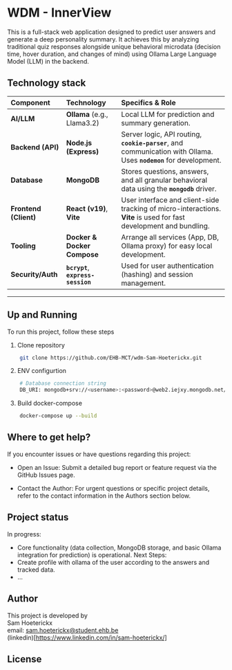 # WDM - InnerView
This is a full-stack web application designed to predict user answers and generate a deep personality summary. It achieves this by analyzing traditional quiz responses alongside unique behavioral microdata (decision time, hover duration, and changes of mind) using Ollama Large Language Model (LLM) in the backend.

## Technology stack
| Component | Technology | Specifics & Role |
| :--- | :--- | :--- |
| **AI/LLM** | **Ollama** (e.g., Llama3.2) | Local LLM for prediction and summary generation. |
| **Backend (API)** | **Node.js (Express)** | Server logic, API routing, **`cookie-parser`**, and communication with Ollama. Uses **`nodemon`** for development. |
| **Database** | **MongoDB** | Stores questions, answers, and all granular behavioral data using the **`mongodb`** driver. |
| **Frontend (Client)** | **React (v19)**, **Vite** | User interface and client-side tracking of micro-interactions. **Vite** is used for fast development and bundling. |
| **Tooling** | **Docker & Docker Compose** | Arrange all services (App, DB, Ollama proxy) for easy local development. |
| **Security/Auth** | **`bcrypt`**, **`express-session`** | Used for user authentication (hashing) and session management. |

---

## Up and Running

To run this project, follow these steps

1. Clone repository
```sh
    git clone https://github.com/EHB-MCT/wdm-Sam-Hoeterickx.git
```

2. ENV configurtion
```sh
    # Database connection string
    DB_URI: mongodb+srv://<username>:<password>@web2.iejxy.mongodb.net/?retryWrites=true&w=majority&appName=Web2
```

3. Build docker-compose
```sh
    docker-compose up --build
```

## Where to get help?

If you encounter issues or have questions regarding this project:

* Open an Issue: Submit a detailed bug report or feature request via the GitHub Issues page.

* Contact the Author: For urgent questions or specific project details, refer to the contact information in the Authors section below.

## Project status

In progress: 
* Core functionality (data collection, MongoDB storage, and basic Ollama integration for prediction) is operational.
Next Steps:
* Create profile with ollama of the user according to the answers and tracked data.
* ...

## Author
This project is developed by
<br />
    Sam Hoeterickx
    <br />
    email: sam.hoeterickx@student.ehb.be
    <br />
    (linkedin)[https://www.linkedin.com/in/sam-hoeterickx/] 

## License